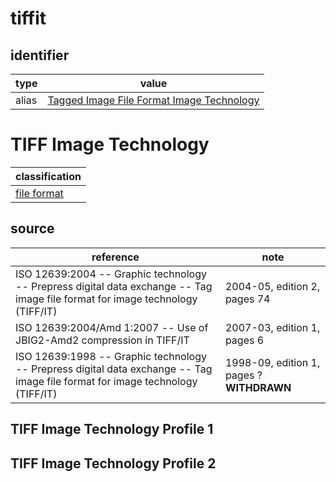 # tiffit

## identifier
| type              | value
| ----------------- | -----
| alias             | [Tagged Image File Format Image Technology](#tiff-image-technology)

# TIFF Image Technology
| classification
| --------------
| [file format](file.md)

## source
| reference | note
| --------- | ----
| ISO 12639:2004 -- Graphic technology -- Prepress digital data exchange -- Tag image file format for image technology (TIFF/IT) | 2004-05, edition 2, pages 74
| ISO 12639:2004/Amd 1:2007 -- Use of JBIG2-Amd2 compression in TIFF/IT | 2007-03, edition 1, pages 6
| ISO 12639:1998 -- Graphic technology -- Prepress digital data exchange -- Tag image file format for image technology (TIFF/IT) | 1998-09, edition 1, pages ? **WITHDRAWN**

## TIFF Image Technology Profile 1

## TIFF Image Technology Profile 2

